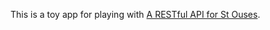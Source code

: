 This is a toy app for playing with [A RESTful API for St Ouses][1].

  [1]: http://alleged.org.uk/pdc/2016/02/19.html
